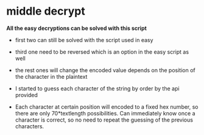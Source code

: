# middle decrypt

**All the easy decryptions can be solved with this script**

* first two can still be solved with the script used in easy
* third one need to be reversed which is an option in the easy script as well

* the rest ones will change the encoded value depends on the position of the character in the plaintext
* I started to guess each character of the string by order by the api provided
* Each character at certain position will encoded to a fixed hex number, so there are only 70*textlength possibilities. Can immediately know once a character is correct, so no need to repeat the guessing of the previous characters.
